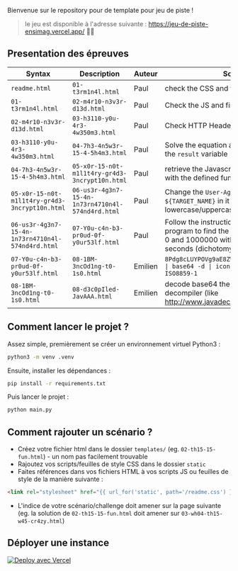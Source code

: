 Bienvenue sur le repository pour de template pour jeu de piste !

> le jeu est disponible à l'adresse suivante : https://jeu-de-piste-ensimag.vercel.app/ 🚀🔥

## Presentation des épreuves

| Syntax      | Description | Auteur | Solution
| ----------- | ----------- | ----------- |  ----------- |
| `readme.html`      | `01-t3rm1n4l.html`       | Paul | check the CSS and find the file |
| `01-t3rm1n4l.html`   | `02-m4r10-n3v3r-d13d.html`        | Paul | Check the JS and find the file |
| `02-m4r10-n3v3r-d13d.html`   | `03-h3110-y0u-4r3-4w350m3.html`        | Paul | Check HTTP Headers and find the `X-Flag` |
| `03-h3110-y0u-4r3-4w350m3.html`   | `04-7h3-4n5w3r-15-4-5h4m3.html`        | Paul | Solve the equation and send the result in the `result` variable |
| `04-7h3-4n5w3r-15-4-5h4m3.html`   | `05-x0r-15-n0t-m1l1t4ry-gr4d3-3ncrypt10n.html`        | Paul | retrieve the Javascript and XOR the bytes with the defined function |
| `05-x0r-15-n0t-m1l1t4ry-gr4d3-3ncrypt10n.html`   | `06-us3r-4g3n7-15-4n-1n73rn4710n4l-574nd4rd.html`        | Paul | Change the `User-Agent` to anything with `${TARGET_NAME}` in it (both lowercase/uppercase works) |
| `06-us3r-4g3n7-15-4n-1n73rn4710n4l-574nd4rd.html`   | `07-Y0u-c4n-b3-pr0ud-0f-y0ur53lf.html`       | Paul | Follow the instructions and create a small program to find the right number between 0 and 1000000 with only 25 tries + 25 seconds (dichotomy powa) |
| `07-Y0u-c4n-b3-pr0ud-0f-y0ur53lf.html`   | `08-1BM-3ncOd1ng-t0-1s0.html`        | Emilien | `8Pdg8cLUYPOVg9aE8ZWHYKPwYPGi8EuIo5STJQ== \| base64 -d \| iconv -f IBM-1047 -t ISO8859-1` |
| `08-1BM-3ncOd1ng-t0-1s0.html`   | `08-d3c0pIled-JavAAA.html`       | Emilien | decode base64 then use any java decompiler (like http://www.javadecompilers.com/) |

## Comment lancer le projet ?

Assez simple, premièrement se créer un environnement virtuel Python3 :

```bash
python3 -m venv .venv
```

Ensuite, installer les dépendances :

```bash
pip install -r requirements.txt
```

Puis lancer le projet :

```bash
python main.py
```

## Comment rajouter un scénario ?

- Créez votre fichier html dans le dossier `templates/` (eg. `02-th15-15-fun.html`) - un nom pas facilement trouvable
- Rajoutez vos scripts/feuilles de style CSS dans le dossier `static`
- Faites références dans vos fichiers HTML à vos scripts JS ou feuilles de style de la manière suivante : 

```html
<link rel="stylesheet" href="{{ url_for('static', path='/readme.css') }}">
```

- L'indice de votre scénario/challenge doit amener sur la page suivante (eg. la solution de `02-th15-15-fun.html` doit amener sur `03-wh04-th15-w45-cr4zy.html`)

## Déployer une instance
[![Deploy avec Vercel](https://vercel.com/button)](https://vercel.com/import/git?s=https%3A%2F%2Fgithub.com%2FEmilienMottet%2Fjeu-de-piste-ensimag&env=TARGET_NAME&env=DISPLAY_NAME)
